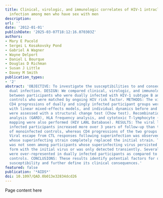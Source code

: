 ```yaml
---
title: Clinical, virologic, and immunologic correlates of HIV-1 intraclade B dual
  infection among men who have sex with men
description:
url: ''
date: '2012-01-01'
publishDate: '2025-03-07T18:12:16.070303Z'
authors:
- Mary E Pacold
- Sergei L Kosakovsky Pond
- Gabriel A Wagner
- Wayne Delport
- Daniel L Bourque
- Douglas D Richman
- Susan J Little
- Davey M Smith
publication_types:
- '2'
abstract: 'OBJECTIVE: To investigate the susceptibilities to and consequences of HIV-1
  dual infection. DESIGN: We compared clinical, virologic, and immunologic factors
  between participants who were dually infected with HIV-1 subtype B and monoinfected
  controls who were matched by ongoing HIV risk factor. METHODS: The viral load and
  CD4 progressions of dually and singly infected participant groups were compared
  with linear mixed-effects models, and individual dynamics before and after superinfection
  were assessed with a structural change test (Chow test). Recombination breakpoint
  analysis (GARD), HLA frequency analysis, and cytotoxic T-lymphocyte (CTL) epitope
  mapping were also performed (HIV LANL Database). RESULTS: The viral loads of dually
  infected participants increased more over 3 years of follow-up than the viral loads
  of monoinfected controls, whereas CD4 progressions of the two groups did not differ.
  Viral escape from CTL responses following superinfection was observed in two participants
  whose superinfecting strain completely replaced the initial strain. This pattern
  was not seen among participants whose superinfecting virus persisted in a recombinant
  form with the initial virus or was only detected transiently. Several HLA types
  were over-represented in dually infected participants as compared to monoinfected
  controls. CONCLUSIONS: These results identify potential factors for dual infection
  susceptibility and further define its clinical consequences.'
featured: false
publication: '*AIDS*'
doi: 10.1097/QAD.0b013e32834dcd26
---
```


Page content here